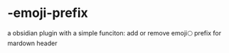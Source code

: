 # -emoji-prefix
a obsidian plugin with a simple funciton: add or remove emoji🌕 prefix for mardown header
